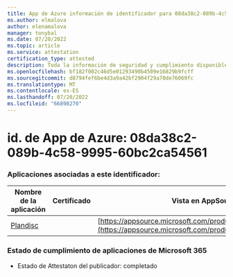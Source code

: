 ```yaml
---
title: App de Azure información de identificador para 08da38c2-089b-4c58-9995-60bc2ca54561
ms.author: elmalova
author: elenamalova
manager: tonybal
ms.date: 07/20/2022
ms.topic: article
ms.service: attestation
certification_type: attested
description: Toda la información de seguridad y cumplimiento disponible para 08da38c2-089b-4c58-9995-60bc2ca54561.
ms.openlocfilehash: bf182f002c46d5e01293490b4509e16829b9fcff
ms.sourcegitcommit: d8794fef6be4d3a9a42bf2904f29a70de76069fc
ms.translationtype: MT
ms.contentlocale: es-ES
ms.lasthandoff: 07/20/2022
ms.locfileid: "66898270"
---
```

# <a name="azure-app-id-08da38c2-089b-4c58-9995-60bc2ca54561"></a>id. de App de Azure: 08da38c2-089b-4c58-9995-60bc2ca54561


### <a name="apps-associated-with-this-id"></a>Aplicaciones asociadas a este identificador:
| **Nombre de la aplicación** | **Certificado** | **Vista en AppSource** |
|--------------|---------------|-----------------------|
| [Plandisc](../forward/WA200003869.md) |  | [https://appsource.microsoft.com/product/office/WA200003869](https://appsource.microsoft.com/product/office/WA200003869) |

### <a name="microsoft-365-app-compliance-status"></a>Estado de cumplimiento de aplicaciones de Microsoft 365
- Estado de Attestaton del publicador: completado
